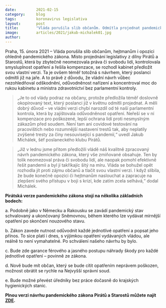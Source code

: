 ```yaml
---
date:         2021-02-15
category:     blog
tags:         koronavirus legislativa
layout:       post
title:        "Vláda porušila slib občanům. Odmítla projednat pandemický zákon Pirátů a STAN, který by nahradil nouzový stav a zaručil kompenzace občanům či lepší ochranu práv i svobod"
image:        articles/2021/jakub-michalek01.jpg
author:       
---
```




 

Praha, 15. února 2021 – Vláda porušila slib občanům, hejtmanům i opozici ohledně pandemického zákona. Místo projednání legislativy z dílny Pirátů a Starostů, která by zbytečně neomezovala práva či svobodu lidí, kontrolovala smysluplnost opatření a řešila kompenzace, se rozhodl kabinet předložit svou vlastní verzi. Ta je ovšem téměř totožná s návrhem, který poslanci odmítli již na jaře. A to právě z důvodu, že vládní návrh vůbec nezohledňoval odškodnění, odůvodněnost nařízení a koncentroval moc do rukou kabinetu a ministra zdravotnictví bez parlamentní kontroly. 

> „Je to od vlády podraz na občany, protože předložila téměř doslovně okopírovaný text, který poslanci již v květnu odmítli projednat. A měli dobrý důvod – ve vládní verzi chybí narozdíl od té naší parlamentní kontrola, která by zajištovala odůvodněnost opatření. Neřeší se v ní kompenzace pro poškozené, lepší ochrana lidí proti nesmyslným zákazům před soudem. Není tam ani covidové testování na pracovištích nebo rozumnější nastavení trestů tak, aby neplatily zvýšené tresty za činy nesouvisející s pandemií,“ uvedl Jakub Michálek, šéf poslaneckého klubu Pirátů.

> „Již v lednu jsme přitom předložili vládě náš kvalitně zpracovaný návrh pandemického zákona, který vše zmiňované obsahuje. Ten by tolik neomezoval práva či svobodu lidí, ale naopak pomohl efektivně řešit pandemii a byl jí takříkajíc šitý na míru. Vláda se bohužel opět rozhodla jít proti zájmu občanů a tlačit svou vlastní verzi. I když slíbila, že bude konečně opozici či hejtmanům naslouchat a zapracuje na zlepšení svého přístupu v boji s krizí, kde zatím zcela selhává,“ dodal Michálek.



**Pirátská verze pandemického zákona stojí na několika základních bodech:**

a.                Podobně jako v Německu a Rakousku se zavádí pandemický stav schvalovaný a ukončovaný Sněmovnou, během kterého lze vydávat mírnější opatření po skončení nouzového stavu.  

b.               Zákon zavede nutnost odůvodnit každé jednotlivé opatření a popsat jeho přínos. To sice platí i dnes, s výjimkou opatření vydávaných vládou, ale reálně to není vymahatelné. Po schválení našeho návrhu by bylo.

c.                Bude zde garance férového a jasného postupu náhrady škody pro každé jednotlivé opatření – povinně ze zákona.

d.               Nově bude mít občan, který se bude cítit opatřením neprávem poškozen, možnost obrátit se rychle na Nejvyšší správní soud.

e.               Bude možné převést úředníky bez práce dočasně do krajských hygienických stanic.

 

**Plnou verzi návrhu pandemického zákona Pirátů a Starostů můžete najít [ZDE](https://www.pirati.cz/assets/pdf/Pandemicky%CC%81_za%CC%81kon.pdf?fbclid=IwAR2aNq9WAspcS8AWIO0-R2jAQVqHmigH6vhK0IhzFitUYQYqkBIaClleiJg).**
